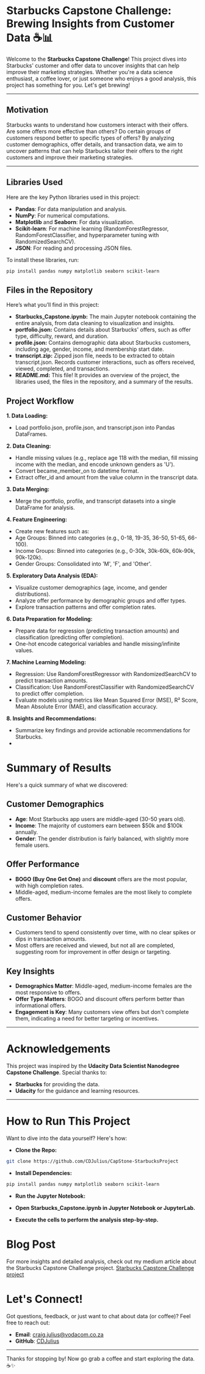 # Starbucks Capstone Challenge: Brewing Insights from Customer Data ☕📊

Welcome to the **Starbucks Capstone Challenge**! This project dives into Starbucks' customer and offer data to uncover insights that can help improve their marketing strategies. Whether you're a data science enthusiast, a coffee lover, or just someone who enjoys a good analysis, this project has something for you. Let's get brewing!

---

## **Motivation**
Starbucks wants to understand how customers interact with their offers. Are some offers more effective than others? Do certain groups of customers respond better to specific types of offers? By analyzing customer demographics, offer details, and transaction data, we aim to uncover patterns that can help Starbucks tailor their offers to the right customers and improve their marketing strategies.

---

## **Libraries Used**
Here are the key Python libraries used in this project:
- **Pandas**: For data manipulation and analysis.
- **NumPy**: For numerical computations.
- **Matplotlib** and **Seaborn**: For data visualization.
- **Scikit-learn**: For machine learning (RandomForestRegressor, RandomForestClassifier, and hyperparameter tuning with RandomizedSearchCV).
- **JSON**: For reading and processing JSON files.

To install these libraries, run:
```bash
pip install pandas numpy matplotlib seaborn scikit-learn
```
## Files in the Repository

Here’s what you’ll find in this project:

- **Starbucks_Capstone.ipynb:** The main Jupyter notebook containing the entire analysis, from data cleaning to visualization and insights.
- **portfolio.json:** Contains details about Starbucks' offers, such as offer type, difficulty, reward, and duration.
- **profile.json:** Contains demographic data about Starbucks customers, including age, gender, income, and membership start date.
- **transcript.zip:** Zipped json file, needs to be extracted to obtain transcript.json. Records customer interactions, such as offers received, viewed, completed, and transactions.
- **README.md:** This file! It provides an overview of the project, the libraries used, the files in the repository, and a summary of the results.

 ## Project Workflow
 
**1. Data Loading:**
- Load portfolio.json, profile.json, and transcript.json into Pandas DataFrames.

**2. Data Cleaning:**
- Handle missing values (e.g., replace age 118 with the median, fill missing income with the median, and encode unknown genders as 'U').
- Convert became_member_on to datetime format.
- Extract offer_id and amount from the value column in the transcript data.

**3. Data Merging:**

- Merge the portfolio, profile, and transcript datasets into a single DataFrame for analysis.

**4. Feature Engineering:**

- Create new features such as:
- Age Groups: Binned into categories (e.g., 0-18, 19-35, 36-50, 51-65, 66-100).
- Income Groups: Binned into categories (e.g., 0-30k, 30k-60k, 60k-90k, 90k-120k).
- Gender Groups: Consolidated into 'M', 'F', and 'Other'.

**5. Exploratory Data Analysis (EDA):**

- Visualize customer demographics (age, income, and gender distributions).
- Analyze offer performance by demographic groups and offer types.
- Explore transaction patterns and offer completion rates.

**6. Data Preparation for Modeling:**
  
- Prepare data for regression (predicting transaction amounts) and classification (predicting offer completion).
- One-hot encode categorical variables and handle missing/infinite values.

**7. Machine Learning Modeling:**

- Regression: Use RandomForestRegressor with RandomizedSearchCV to predict transaction amounts.
- Classification: Use RandomForestClassifier with RandomizedSearchCV to predict offer completion.
- Evaluate models using metrics like Mean Squared Error (MSE), R² Score, Mean Absolute Error (MAE), and classification accuracy.

**8. Insights and Recommendations:**
- Summarize key findings and provide actionable recommendations for Starbucks.
- 
# Summary of Results

Here's a quick summary of what we discovered:

## Customer Demographics

- **Age**: Most Starbucks app users are middle-aged (30-50 years old).
- **Income**: The majority of customers earn between $50k and $100k annually.
- **Gender**: The gender distribution is fairly balanced, with slightly more female users.

## Offer Performance

- **BOGO (Buy One Get One)** and **discount** offers are the most popular, with high completion rates.
- Middle-aged, medium-income females are the most likely to complete offers.

## Customer Behavior

- Customers tend to spend consistently over time, with no clear spikes or dips in transaction amounts.
- Most offers are received and viewed, but not all are completed, suggesting room for improvement in offer design or targeting.

## Key Insights

- **Demographics Matter**: Middle-aged, medium-income females are the most responsive to offers.
- **Offer Type Matters**: BOGO and discount offers perform better than informational offers.
- **Engagement is Key**: Many customers view offers but don't complete them, indicating a need for better targeting or incentives.

---

# Acknowledgements

This project was inspired by the **Udacity Data Scientist Nanodegree Capstone Challenge**. Special thanks to:

- **Starbucks** for providing the data.
- **Udacity** for the guidance and learning resources.

---

# How to Run This Project

Want to dive into the data yourself? Here's how:

- **Clone the Repo:**

```bash
git clone https://github.com/CDJulius/CapStone-StarbucksProject
```
- **Install Dependencies:**

```bash
pip install pandas numpy matplotlib seaborn scikit-learn
```

- **Run the Jupyter Notebook:**

- **Open Starbucks_Capstone.ipynb in Jupyter Notebook or JupyterLab.**

- **Execute the cells to perform the analysis step-by-step.**
  
# Blog Post
  
  For more insights and detailed analysis, check out my medium article about the Starbucks Capstone Challenge project.
  [Starbucks Capstone Challenge project](https://medium.com/@craig.julius/unveiling-customer-behavior-with-data-insights-from-starbucks-capstone-challenge-f287f010b3f2)

# Let's Connect!

Got questions, feedback, or just want to chat about data (or coffee)? Feel free to reach out:

- **Email**: <craig.julius@vodacom.co.za>
- **GitHub**: [CDJulius](https://github.com/CDJulius)

---

Thanks for stopping by! Now go grab a coffee and start exploring the data. ☕✨
